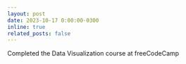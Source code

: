 ```yaml
---
layout: post
date: 2023-10-17 0:00:00-0300
inline: true
related_posts: false
---
```


Completed the Data Visualization course at freeCodeCamp
